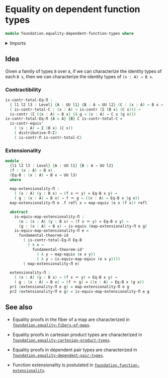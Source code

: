 # Equality on dependent function types

```agda
module foundation.equality-dependent-function-types where
```

<details><summary>Imports</summary>

```agda
open import foundation.dependent-pair-types
open import foundation.fundamental-theorem-of-identity-types
open import foundation.type-theoretic-principle-of-choice
open import foundation.universe-levels

open import foundation-core.contractible-types
open import foundation-core.equivalences
open import foundation-core.identity-types
```

</details>

## Idea

Given a family of types `B` over `A`, if we can characterize the identity types
of each `B x`, then we can characterize the identity types of `(x : A) → B x`.

### Contractibility

```agda
is-contr-total-Eq-Π :
  { l1 l2 l3 : Level} {A : UU l1} {B : A → UU l2} (C : (x : A) → B x → UU l3) →
  ( is-contr-total-C : (x : A) → is-contr (Σ (B x) (C x))) →
  is-contr (Σ ((x : A) → B x) (λ g → (x : A) → C x (g x)))
is-contr-total-Eq-Π {A = A} {B} C is-contr-total-C =
  is-contr-equiv'
    ( (x : A) → Σ (B x) (C x))
    ( distributive-Π-Σ)
    ( is-contr-Π is-contr-total-C)
```

### Extensionality

```agda
module _
  {l1 l2 l3 : Level} {A : UU l1} {B : A → UU l2}
  (f : (x : A) → B x)
  (Eq-B : (x : A) → B x → UU l3)
  where

  map-extensionality-Π :
    ( (x : A) (y : B x) → (f x ＝ y) ≃ Eq-B x y) →
    ( g : (x : A) → B x) → f ＝ g → ((x : A) → Eq-B x (g x))
  map-extensionality-Π e .f refl x = map-equiv (e x (f x)) refl

  abstract
    is-equiv-map-extensionality-Π :
      (e : (x : A) (y : B x) → (f x ＝ y) ≃ Eq-B x y) →
      (g : (x : A) → B x) → is-equiv (map-extensionality-Π e g)
    is-equiv-map-extensionality-Π e =
      fundamental-theorem-id
        ( is-contr-total-Eq-Π Eq-B
          ( λ x →
            fundamental-theorem-id'
              ( λ y → map-equiv (e x y))
              ( λ y → is-equiv-map-equiv (e x y))))
        ( map-extensionality-Π e)

  extensionality-Π :
    ( (x : A) (y : B x) → (f x ＝ y) ≃ Eq-B x y) →
    ( g : (x : A) → B x) → (f ＝ g) ≃ ((x : A) → Eq-B x (g x))
  pr1 (extensionality-Π e g) = map-extensionality-Π e g
  pr2 (extensionality-Π e g) = is-equiv-map-extensionality-Π e g
```

## See also

- Equality proofs in the fiber of a map are characterized in
  [`foundation.equality-fibers-of-maps`](foundation.equality-fibers-of-maps.md).
- Equality proofs in cartesian product types are characterized in
  [`foundation.equality-cartesian-product-types`](foundation.equality-cartesian-product-types.md).
- Equality proofs in dependent pair types are characterized in
  [`foundation.equality-dependent-pair-types`](foundation.equality-dependent-pair-types.md).

- Function extensionality is postulated in
  [`foundation.function-extensionality`](foundation.function-extensionality.md).
